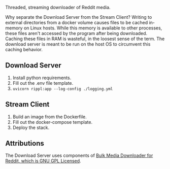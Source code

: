 Threaded, streaming downloader of Reddit media.

Why separate the Download Server from the Stream Client? Writing to external directories from a docker volume causes files to be cached in-memory on Linux hosts. While this memory is available to other processes, these files aren't accessed by the program after being downloaded. Caching these files in RAM is wasteful, in the loosest sense of the term. The download server is meant to be run on the host OS to circumvent this caching behavior.

## Download Server
1. Install python requirements.
2. Fill out the .env file template.
3. `uvicorn rippl:app --log-config ./logging.yml`

## Stream Client
1. Build an image from the Dockerfile.
2. Fill out the docker-compose template.
4. Deploy the stack.

## Attributions
The Download Server uses components of [Bulk Media Downloader for Reddit, which is GNU GPL Licensed](https://github.com/aliparlakci/bulk-downloader-for-reddit/blob/master/LICENSE).
